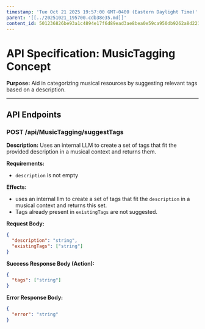 ```yaml
---
timestamp: 'Tue Oct 21 2025 19:57:00 GMT-0400 (Eastern Daylight Time)'
parent: '[[../20251021_195700.cdb38e35.md]]'
content_id: 501236826be93a1c4894e17f6d89ead3ae8bea0e59ca950db9262a8d22124f37
---
```


# API Specification: MusicTagging Concept

**Purpose:** Aid in categorizing musical resources by suggesting relevant tags based on a description.

***

## API Endpoints

### POST /api/MusicTagging/suggestTags

**Description:** Uses an internal LLM to create a set of tags that fit the provided description in a musical context and returns them.

**Requirements:**

* `description` is not empty

**Effects:**

* uses an internal llm to create a set of tags that fit the `description` in a musical context and returns this set.
* Tags already present in `existingTags` are not suggested.

**Request Body:**

```json
{
  "description": "string",
  "existingTags": ["string"]
}
```

**Success Response Body (Action):**

```json
{
  "tags": ["string"]
}
```

**Error Response Body:**

```json
{
  "error": "string"
}
```
